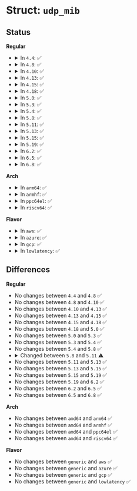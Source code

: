 # Struct: <code>udp_mib</code>

## Status
<b>Regular</b>
<ul>
<li>
<details>
<summary>In <code>4.4</code>: ✅</summary>

```c
struct udp_mib {
    long unsigned int mibs[9];
};
```
</details>
</li>
<li>
<details>
<summary>In <code>4.8</code>: ✅</summary>

```c
struct udp_mib {
    long unsigned int mibs[9];
};
```
</details>
</li>
<li>
<details>
<summary>In <code>4.10</code>: ✅</summary>

```c
struct udp_mib {
    long unsigned int mibs[9];
};
```
</details>
</li>
<li>
<details>
<summary>In <code>4.13</code>: ✅</summary>

```c
struct udp_mib {
    long unsigned int mibs[9];
};
```
</details>
</li>
<li>
<details>
<summary>In <code>4.15</code>: ✅</summary>

```c
struct udp_mib {
    long unsigned int mibs[9];
};
```
</details>
</li>
<li>
<details>
<summary>In <code>4.18</code>: ✅</summary>

```c
struct udp_mib {
    long unsigned int mibs[9];
};
```
</details>
</li>
<li>
<details>
<summary>In <code>5.0</code>: ✅</summary>

```c
struct udp_mib {
    long unsigned int mibs[9];
};
```
</details>
</li>
<li>
<details>
<summary>In <code>5.3</code>: ✅</summary>

```c
struct udp_mib {
    long unsigned int mibs[9];
};
```
</details>
</li>
<li>
<details>
<summary>In <code>5.4</code>: ✅</summary>

```c
struct udp_mib {
    long unsigned int mibs[9];
};
```
</details>
</li>
<li>
<details>
<summary>In <code>5.8</code>: ✅</summary>

```c
struct udp_mib {
    long unsigned int mibs[9];
};
```
</details>
</li>
<li>
<details>
<summary>In <code>5.11</code>: ✅</summary>

```c
struct udp_mib {
    long unsigned int mibs[10];
};
```
</details>
</li>
<li>
<details>
<summary>In <code>5.13</code>: ✅</summary>

```c
struct udp_mib {
    long unsigned int mibs[10];
};
```
</details>
</li>
<li>
<details>
<summary>In <code>5.15</code>: ✅</summary>

```c
struct udp_mib {
    long unsigned int mibs[10];
};
```
</details>
</li>
<li>
<details>
<summary>In <code>5.19</code>: ✅</summary>

```c
struct udp_mib {
    long unsigned int mibs[10];
};
```
</details>
</li>
<li>
<details>
<summary>In <code>6.2</code>: ✅</summary>

```c
struct udp_mib {
    long unsigned int mibs[10];
};
```
</details>
</li>
<li>
<details>
<summary>In <code>6.5</code>: ✅</summary>

```c
struct udp_mib {
    long unsigned int mibs[10];
};
```
</details>
</li>
<li>
<details>
<summary>In <code>6.8</code>: ✅</summary>

```c
struct udp_mib {
    long unsigned int mibs[10];
};
```
</details>
</li>
</ul>
<b>Arch</b>
<ul>
<li>
<details>
<summary>In <code>arm64</code>: ✅</summary>

```c
struct udp_mib {
    long unsigned int mibs[9];
};
```
</details>
</li>
<li>
<details>
<summary>In <code>armhf</code>: ✅</summary>

```c
struct udp_mib {
    long unsigned int mibs[9];
};
```
</details>
</li>
<li>
<details>
<summary>In <code>ppc64el</code>: ✅</summary>

```c
struct udp_mib {
    long unsigned int mibs[9];
};
```
</details>
</li>
<li>
<details>
<summary>In <code>riscv64</code>: ✅</summary>

```c
struct udp_mib {
    long unsigned int mibs[9];
};
```
</details>
</li>
</ul>
<b>Flavor</b>
<ul>
<li>
<details>
<summary>In <code>aws</code>: ✅</summary>

```c
struct udp_mib {
    long unsigned int mibs[9];
};
```
</details>
</li>
<li>
<details>
<summary>In <code>azure</code>: ✅</summary>

```c
struct udp_mib {
    long unsigned int mibs[9];
};
```
</details>
</li>
<li>
<details>
<summary>In <code>gcp</code>: ✅</summary>

```c
struct udp_mib {
    long unsigned int mibs[9];
};
```
</details>
</li>
<li>
<details>
<summary>In <code>lowlatency</code>: ✅</summary>

```c
struct udp_mib {
    long unsigned int mibs[9];
};
```
</details>
</li>
</ul>

## Differences
<b>Regular</b>
<ul>
<li>
No changes between <code>4.4</code> and <code>4.8</code> ✅
</li>
<li>
No changes between <code>4.8</code> and <code>4.10</code> ✅
</li>
<li>
No changes between <code>4.10</code> and <code>4.13</code> ✅
</li>
<li>
No changes between <code>4.13</code> and <code>4.15</code> ✅
</li>
<li>
No changes between <code>4.15</code> and <code>4.18</code> ✅
</li>
<li>
No changes between <code>4.18</code> and <code>5.0</code> ✅
</li>
<li>
No changes between <code>5.0</code> and <code>5.3</code> ✅
</li>
<li>
No changes between <code>5.3</code> and <code>5.4</code> ✅
</li>
<li>
No changes between <code>5.4</code> and <code>5.8</code> ✅
</li>
<li>
<details>
<summary>Changed between <code>5.8</code> and <code>5.11</code> ⚠️</summary>
<ul>
<li>
<b>Field type changed. </b>
<code>long unsigned int mibs[9]</code> ➡️ <code>long unsigned int mibs[10]</code>
</li>
</ul>
</details>
</li>
<li>
No changes between <code>5.11</code> and <code>5.13</code> ✅
</li>
<li>
No changes between <code>5.13</code> and <code>5.15</code> ✅
</li>
<li>
No changes between <code>5.15</code> and <code>5.19</code> ✅
</li>
<li>
No changes between <code>5.19</code> and <code>6.2</code> ✅
</li>
<li>
No changes between <code>6.2</code> and <code>6.5</code> ✅
</li>
<li>
No changes between <code>6.5</code> and <code>6.8</code> ✅
</li>
</ul>
<b>Arch</b>
<ul>
<li>
No changes between <code>amd64</code> and <code>arm64</code> ✅
</li>
<li>
No changes between <code>amd64</code> and <code>armhf</code> ✅
</li>
<li>
No changes between <code>amd64</code> and <code>ppc64el</code> ✅
</li>
<li>
No changes between <code>amd64</code> and <code>riscv64</code> ✅
</li>
</ul>
<b>Flavor</b>
<ul>
<li>
No changes between <code>generic</code> and <code>aws</code> ✅
</li>
<li>
No changes between <code>generic</code> and <code>azure</code> ✅
</li>
<li>
No changes between <code>generic</code> and <code>gcp</code> ✅
</li>
<li>
No changes between <code>generic</code> and <code>lowlatency</code> ✅
</li>
</ul>
